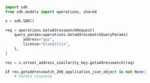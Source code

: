<!-- Start SDK Example Usage -->
```python
import sdk
from sdk.models import operations, shared

s = sdk.SDK()
    
req = operations.GetaddressmatchRequest(
    query_params=operations.GetaddressmatchQueryParams(
        address="qui",
        license="blanditiis",
    ),
)
    
res = s.street_address_similarity_key.getaddressmatch(req)

if res.getaddressmatch_200_application_json_object is not None:
    # handle response
```
<!-- End SDK Example Usage -->